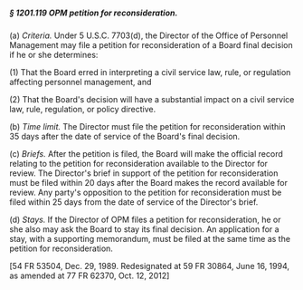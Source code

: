 ##### § 1201.119 OPM petition for reconsideration. #####

(a) *Criteria.* Under 5 U.S.C. 7703(d), the Director of the Office of Personnel Management may file a petition for reconsideration of a Board final decision if he or she determines:

(1) That the Board erred in interpreting a civil service law, rule, or regulation affecting personnel management, and

(2) That the Board's decision will have a substantial impact on a civil service law, rule, regulation, or policy directive.

(b) *Time limit.* The Director must file the petition for reconsideration within 35 days after the date of service of the Board's final decision.

(c) *Briefs.* After the petition is filed, the Board will make the official record relating to the petition for reconsideration available to the Director for review. The Director's brief in support of the petition for reconsideration must be filed within 20 days after the Board makes the record available for review. Any party's opposition to the petition for reconsideration must be filed within 25 days from the date of service of the Director's brief.

(d) *Stays.* If the Director of OPM files a petition for reconsideration, he or she also may ask the Board to stay its final decision. An application for a stay, with a supporting memorandum, must be filed at the same time as the petition for reconsideration.

[54 FR 53504, Dec. 29, 1989. Redesignated at 59 FR 30864, June 16, 1994, as amended at 77 FR 62370, Oct. 12, 2012]